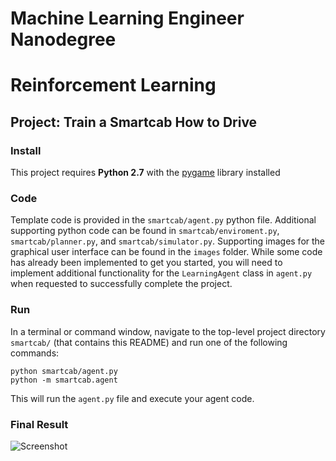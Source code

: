 # Machine Learning Engineer Nanodegree
# Reinforcement Learning
## Project: Train a Smartcab How to Drive

### Install

This project requires **Python 2.7** with the [pygame](https://www.pygame.org/wiki/GettingStarted
) library installed

### Code

Template code is provided in the `smartcab/agent.py` python file. Additional supporting python code can be found in `smartcab/enviroment.py`, `smartcab/planner.py`, and `smartcab/simulator.py`. Supporting images for the graphical user interface can be found in the `images` folder. While some code has already been implemented to get you started, you will need to implement additional functionality for the `LearningAgent` class in `agent.py` when requested to successfully complete the project. 

### Run

In a terminal or command window, navigate to the top-level project directory `smartcab/` (that contains this README) and run one of the following commands:

```python smartcab/agent.py```  
```python -m smartcab.agent```

This will run the `agent.py` file and execute your agent code.

### Final Result
![Screenshot](final_result.jpg)

